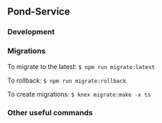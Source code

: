 ## Pond-Service

### Development


### Migrations
To migrate to the latest:
`$ npm run migrate:latest`

To rollback:
`$ npm run migrate:rollback`

To create migrations:
`$ knex migrate:make -x ts`


### Other useful commands
